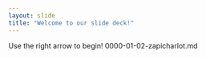 ```yaml
---
layout: slide
title: "Welcome to our slide deck!"
---
```


Use the right arrow to begin!
0000-01-02-zapicharlot.md
